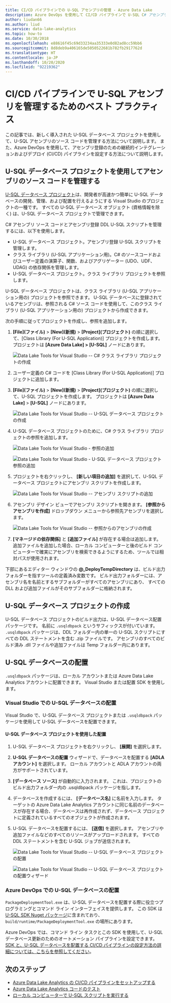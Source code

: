 ```yaml
---
title: CI/CD パイプラインでの U-SQL アセンブリの管理 - Azure Data Lake
description: Azure DevOps を使用して CI/CD パイプラインで U-SQL C# アセンブリを管理するためのベスト プラクティスについて学習します。
author: liudan66
ms.author: liud
ms.service: data-lake-analytics
ms.topic: how-to
ms.date: 10/30/2018
ms.openlocfilehash: e88616f45c69d33234aa35333e0d82ad8cc59bb6
ms.sourcegitcommit: 8d8deb9a406165de5050522681b782fb2917762d
ms.translationtype: HT
ms.contentlocale: ja-JP
ms.lasthandoff: 10/20/2020
ms.locfileid: "92219362"
---
```

# <a name="best-practices-for-managing-u-sql-assemblies-in-a-cicd-pipeline"></a>CI/CD パイプラインで U-SQL アセンブリを管理するためのベスト プラクティス

この記事では、新しく導入された U-SQL データベース プロジェクトを使用して、U-SQL アセンブリのソース コードを管理する方法について説明します。 また、Azure DevOps を使用して、アセンブリ登録のための継続的インテグレーションおよびデプロイ (CI/CD) パイプラインを設定する方法について説明します。

## <a name="use-the-u-sql-database-project-to-manage-assembly-source-code"></a>U-SQL データベース プロジェクトを使用してアセンブリのソース コードを管理する

[U-SQL データベース プロジェクト](data-lake-analytics-data-lake-tools-develop-usql-database.md)は、開発者が高速かつ簡単に U-SQL データベースの開発、管理、および配置を行えるようにする Visual Studio のプロジェクトの一種です。 すべての U-SQL データベース オブジェクト (資格情報を除く) は、U-SQL データベース プロジェクトで管理できます。

C# アセンブリ ソース コードとアセンブリ登録 DDL U-SQL スクリプトを管理するには、以下を使用します。

- U-SQL データベース プロジェクト。アセンブリ登録 U-SQL スクリプトを管理します。
- クラス ライブラリ (U-SQL アプリケーション用)。C# のソースコードおよびユーザー定義の演算子、関数、およびアグリゲーター (UDO、UDF、UDAG) の依存関係を管理します。
- U-SQL データベース プロジェクト。クラス ライブラリ プロジェクトを参照します。

U-SQL データベース プロジェクトは、クラス ライブラリ (U-SQL アプリケーション用の) プロジェクトを参照できます。 U-SQL データベースに登録されているアセンブリは、参照される C# ソース コードを使用して、このクラス ライブラリ (U-SQL アプリケーション用の) プロジェクトから作成できます。

次の手順に従ってプロジェクトを作成し、参照を追加します。

1. **[File]\(ファイル\)**  >  **[New]\(新規\)**  >  **[Project]\(プロジェクト\)** の順に選択して、[Class Library (For U-SQL Application)] プロジェクトを作成します。 プロジェクトは **[Azure Data Lake] > [U-SQL]** ノードにあります。

   ![Data Lake Tools for Visual Studio -- C# クラス ライブラリ プロジェクトの作成](./media/data-lake-analytics-cicd-manage-assemblies/create-c-sharp-class-library-project.png)

1. ユーザー定義の C# コードを [Class Library (For U-SQL Application)] プロジェクトに追加します。

1. **[File]\(ファイル\)**  >  **[New]\(新規\)**  >  **[Project]\(プロジェクト\)** の順に選択して、U-SQL プロジェクトを作成します。 プロジェクトは **[Azure Data Lake]**  >  **[U-SQL]** ノードにあります。

   ![Data Lake Tools for Visual Studio -- U-SQL データベース プロジェクトの作成](media/data-lake-analytics-cicd-manage-assemblies/create-u-sql-database-project.png)

1. U-SQL データベース プロジェクトのために、C# クラス ライブラリ プロジェクトの参照を追加します。

   ![Data Lake Tools for Visual Studio - 参照の追加](./media/data-lake-analytics-cicd-manage-assemblies/data-lake-tools-add-project-reference.png)

   ![Data Lake Tools for Visual Studio - U-SQL データベース プロジェクト参照の追加](./media/data-lake-analytics-cicd-manage-assemblies/data-lake-tools-add-project-reference-wizard.png)

1. プロジェクトを右クリックし、 **[新しい項目の追加]** を選択して、U-SQL データベース プロジェクトにアセンブリ スクリプトを作成します。

   ![Data Lake Tools for Visual Studio -- アセンブリ スクリプトの追加](media/data-lake-analytics-cicd-manage-assemblies/add-assembly-script.png)

1. アセンブリ デザイン ビューでアセンブリ スクリプトを開きます。 **[参照からアセンブリを作成]** ドロップダウン メニューから参照先アセンブリを選択します。

   ![Data Lake Tools for Visual Studio -- 参照からのアセンブリの作成](./media/data-lake-analytics-cicd-manage-assemblies/data-lake-tools-create-assembly-from-reference.png)

1. **[マネージドの依存関係]** と **[追加ファイル]** が存在する場合は追加します。 追加ファイルを追加した場合、ローカル コンピューターと後のビルド コンピューターで確実にアセンブリを検索できるようにするため、ツールでは相対パスが使用されます。

下部にあるエディター ウィンドウの **\@_DeployTempDirectory** は、ビルド出力フォルダーを指すツールの定義済み変数です。 ビルド出力フォルダーには、アセンブリ名を名前とするサブフォルダーがすべてのアセンブリにあり、 すべての DLL および追加ファイルがそのサブフォルダーに格納されます。

## <a name="build-a-u-sql-database-project"></a>U-SQL データベース プロジェクトの作成

U-SQL データベース プロジェクトのビルド出力は、U-SQL データベース配置パッケージです。 名前に `.usqldbpack` というサフィックスが付いています。 `.usqldbpack` パッケージは、DDL フォルダー内の単一の U-SQL スクリプトにすべての DDL ステートメントを含む .zip ファイルです。 アセンブリのすべてのビルド済み .dll ファイルや追加ファイルは Temp フォルダー内にあります。

## <a name="deploy-a-u-sql-database"></a>U-SQL データベースの配置

`.usqldbpack` パッケージは、ローカル アカウントまたは Azure Data Lake Analytics アカウントに配置できます。 Visual Studio または配置 SDK を使用します。

### <a name="deploy-a-u-sql-database-in-visual-studio"></a>Visual Studio での U-SQL データベースの配置

Visual Studio で、U-SQL データベース プロジェクトまたは `.usqldbpack` パッケージを使用して U-SQL データベースを配置できます。

#### <a name="deploy-by-using-a-u-sql-database-project"></a>U-SQL データベース プロジェクトを使用した配置

1. U-SQL データベース プロジェクトを右クリックし、 **[展開]** を選択します。

1. **U-SQL データベースの配置** ウィザードで、データベースを配置する **[ADLA アカウント]** を選択します。 ローカル アカウントと ADLA アカウントの両方がサポートされています。

1. **[データベース ソース]** が自動的に入力されます。 これは、プロジェクトのビルド出力フォルダー内の .usqldbpack パッケージを指します。

1. データベースを作成するには、 **[データベース名]** に名前を入力します。 ターゲットの Azure Data Lake Analytics アカウントに同じ名前のデータベースが存在する場合、データベースは再作成されず、データベース プロジェクトに定義されているすべてのオブジェクトが作成されます。

1. U-SQL データベースを配置するには、 **[送信]** を選択します。 アセンブリや追加ファイルなどのすべてのリソースがアップロードされます。 すべての DDL ステートメントを含む U-SQL ジョブが送信されます。

   ![Data Lake Tools for Visual Studio -- U-SQL データベース プロジェクトの配置](./media/data-lake-analytics-cicd-manage-assemblies/data-lake-tools-deploy-usql-database-project.png)

   ![Data Lake Tools for Visual Studio -- U-SQL データベース プロジェクトの配置ウィザード](./media/data-lake-analytics-cicd-manage-assemblies/data-lake-tools-deploy-usql-database-project-wizard.png)

### <a name="deploy-a-u-sql-database-in-azure-devops"></a>Azure DevOps での U-SQL データベースの配置

`PackageDeploymentTool.exe` は、U-SQL データベースを配置する際に役立つプログラミングとコマンド ライン インターフェイスを提供します。 この SDK は [U-SQL SDK Nuget パッケージ](https://www.nuget.org/packages/Microsoft.Azure.DataLake.USQL.SDK/)に含まれており、`build/runtime/PackageDeploymentTool.exe` の場所にあります。

Azure DevOps では、コマンド ライン タスクとこの SDK を使用して、U-SQL データベース更新のためのオートメーション パイプラインを設定できます。 [SDK と、U-SQL データベースを配置する CI/CD パイプラインの設定方法の詳細については、こちらを参照してください](data-lake-analytics-cicd-overview.md#deploy-u-sql-database-through-azure-pipelines)。

## <a name="next-steps"></a>次のステップ

- [Azure Data Lake Analytics の CI/CD パイプラインをセットアップする](data-lake-analytics-cicd-overview.md)
- [Azure Data Lake Analytics コードのテスト](data-lake-analytics-cicd-test.md)
- [ローカル コンピューターで U-SQL スクリプトを実行する](data-lake-analytics-data-lake-tools-local-run.md)
